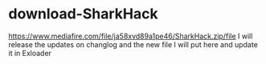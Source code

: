 # download-SharkHack
https://www.mediafire.com/file/ja58xvd89a1pe46/SharkHack.zip/file 
I will release the updates on changlog and the new file I will put here and update it in Exloader
